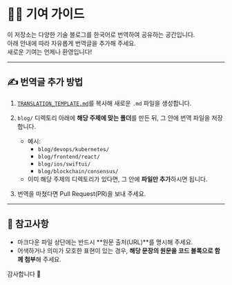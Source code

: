 # 🧑‍💻 기여 가이드

이 저장소는 다양한 기술 블로그를 한국어로 번역하여 공유하는 공간입니다.  
아래 안내에 따라 자유롭게 번역글을 추가해 주세요.  
새로운 기여는 언제나 환영입니다!

---

## ✍️ 번역글 추가 방법

1. [`TRANSLATION_TEMPLATE.md`](../TRANSLATION_TEMPLATE.md)를 복사해 새로운 `.md` 파일을 생성합니다.

2. `blog/` 디렉토리 아래에 **해당 주제에 맞는 폴더**를 만든 뒤, 그 안에 번역 파일을 저장합니다.
    - 예시:
        - `blog/devops/kubernetes/`
        - `blog/frontend/react/`
        - `blog/ios/swiftui/`
        - `blog/blockchain/consensus/`
    - 이미 해당 주제의 디렉토리가 있다면, 그 안에 **파일만 추가**하시면 됩니다.

3. 번역을 마쳤다면 Pull Request(PR)을 보내 주세요.

---

## 🔖 참고사항

- 마크다운 파일 상단에는 반드시 **원문 출처(URL)**를 명시해 주세요.
- 어색하거나 의미가 모호한 표현이 있는 경우, **해당 문장의 원문을 코드 블록으로 함께 첨부**해 주세요.

감사합니다 🙏
